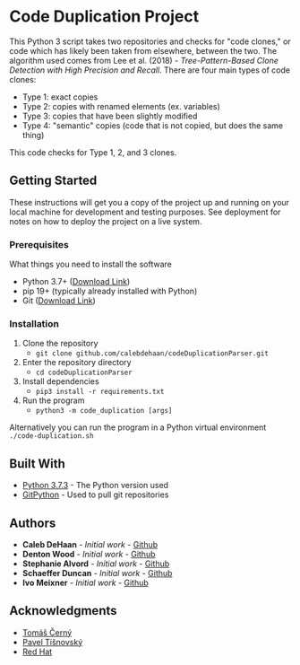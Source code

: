 # Code Duplication Project

This Python 3 script takes two repositories and checks for "code clones," or code which has likely been taken from elsewhere, between the two. The algorithm used comes from Lee et al. (2018) - *Tree-Pattern-Based Clone Detection with High Precision and Recall*. There are four main types of code clones:

- Type 1: exact copies
- Type 2: copies with renamed elements (ex. variables)
- Type 3: copies that have been slightly modified
- Type 4: "semantic" copies (code that is not copied, but does the same thing)

This code checks for Type 1, 2, and 3 clones.

## Getting Started

These instructions will get you a copy of the project up and running on your local machine for development and testing purposes. See deployment for notes on how to deploy the project on a live system.

### Prerequisites

What things you need to install the software

- Python 3.7+ ([Download Link](https://www.python.org/downloads/))
- pip 19+ (typically already installed with Python)
- Git ([Download Link](https://git-scm.com/downloads))

### Installation

1. Clone the repository
   - `git clone github.com/calebdehaan/codeDuplicationParser.git`
2. Enter the repository directory
   - `cd codeDuplicationParser`
3. Install dependencies
   - `pip3 install -r requirements.txt`
4. Run the program
   - `python3 -m code_duplication [args]`

Alternatively you can run the program in a Python virtual environment
`./code-duplication.sh`

## Built With

- [Python 3.7.3](https://www.python.org/downloads/release/python-373/) - The Python version used
- [GitPython](https://gitpython.readthedocs.io/en/stable/) - Used to pull git repositories

## Authors

- **Caleb DeHaan** - *Initial work* - [Github](https://github.com/calebdehaan)
- **Denton Wood** - *Initial work* - [Github](https://github.com/dentonmwood)
- **Stephanie Alvord** - *Initial work* - [Github](https://github.com/ST3PHANI3)
- **Schaeffer Duncan** - *Initial work* - [Github](https://github.com/SchaefferDuncan)
- **Ivo Meixner** - *Initial work* - [Github](https://github.com/natiiix)

## Acknowledgments

- [Tomáš Černý](https://cs.baylor.edu/~cerny/)
- [Pavel Tišnovský](https://github.com/tisnik)
- [Red Hat](https://www.redhat.com/en)
